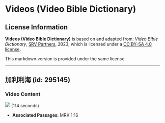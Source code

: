 # Videos (Video Bible Dictionary)

## License Information

**Videos (Video Bible Dictionary)** is based on and adapted from: _Video Bible Dictionary_, [SRV Partners](https://srvpartners.org/home/), 2023, which is licensed under a [CC BY-SA 4.0 license](https://creativecommons.org/licenses/by-sa/4.0/legalcode.en).

This markdown version is provided under the same license.



--------------------------------

## 加利利海 (id: 295145)

### Video Content

[![](https://cdn.aquifer.bible/aquifer-content/resources/VideoBibleDictionary/Thumbnails/SeaOfGalilee.jpg)](https://cdn.aquifer.bible/aquifer-content/resources/VideoBibleDictionary/ENG/SeaOfGalilee.mp4) (114 seconds)

* **Associated Passages:** MRK 1:16

